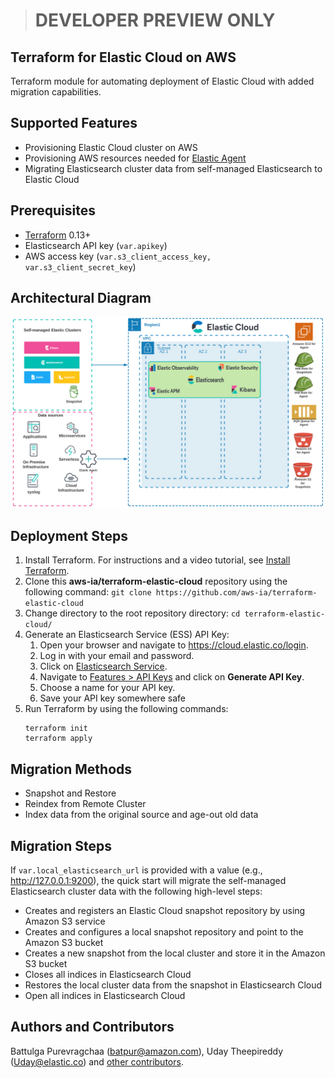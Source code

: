 > # DEVELOPER PREVIEW ONLY

## Terraform for Elastic Cloud on AWS
Terraform module for automating deployment of Elastic Cloud with added migration capabilities.

## Supported Features
- Provisioning Elastic Cloud cluster on AWS
- Provisioning AWS resources needed for [Elastic Agent](https://www.elastic.co/elastic-agent)
- Migrating Elasticsearch cluster data from self-managed Elasticsearch to Elastic Cloud

## Prerequisites

- [Terraform](https://www.terraform.io/downloads.html) 0.13+
- Elasticsearch API key (`var.apikey`)
- AWS access key (`var.s3_client_access_key, var.s3_client_secret_key`)

## Architectural Diagram
![](docs/images/architectural_diagram.png)

## Deployment Steps
1. Install Terraform. For instructions and a video tutorial, see [Install Terraform](https://learn.hashicorp.com/tutorials/terraform/install-cli). 
2. Clone this **aws-ia/terraform-elastic-cloud** repository using the following command:
   `git clone https://github.com/aws-ia/terraform-elastic-cloud`
3. Change directory to the root repository directory: 
   `cd terraform-elastic-cloud/`
4. Generate an Elasticsearch Service (ESS) API Key:
   1. Open your browser and navigate to <https://cloud.elastic.co/login>.
   2. Log in with your email and password.
   3. Click on [Elasticsearch Service](https://cloud.elastic.co/deployments).
   4. Navigate to [Features > API Keys](https://cloud.elastic.co/deployment-features/keys) and click on **Generate API Key**.
   5. Choose a name for your API key.
   6. Save your API key somewhere safe
5. Run Terraform by using the following commands:
    ```
   terraform init
   terraform apply
    ```
## Migration Methods

- Snapshot and Restore
- Reindex from Remote Cluster  
- Index data from the original source and age-out old data

## Migration Steps
If `var.local_elasticsearch_url` is provided with a value (e.g., http://127.0.0.1:9200), the quick start will migrate the self-managed Elasticsearch cluster data with the following high-level steps:
- Creates and registers an Elastic Cloud snapshot repository by using Amazon S3 service
- Creates and configures a local snapshot repository and point to the Amazon S3 bucket
- Creates a new snapshot from the local cluster and store it in the Amazon S3 bucket
- Closes all indices in Elasticsearch Cloud
- Restores the local cluster data from the snapshot in Elasticsearch Cloud
- Open all indices in Elasticsearch Cloud

## Authors and Contributors
   
Battulga Purevragchaa (batpur@amazon.com), Uday Theepireddy (Uday@elastic.co) and [other contributors](https://github.com/aws-ia/terraform-elastic-cloud/graphs/contributors).
